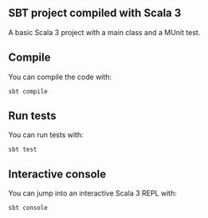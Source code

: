 ## SBT project compiled with Scala 3

A basic Scala 3 project with a main class and a MUnit test.


## Compile

You can compile the code with:

```
sbt compile
```

## Run tests

You can run tests with:

```
sbt test
```


## Interactive console

You can jump into an interactive Scala 3 REPL with:

```
sbt console
```
